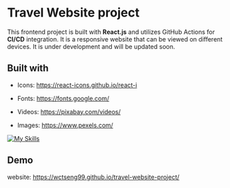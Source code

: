 # Travel Website project

This frontend project is built with **React.js** and utilizes GitHub Actions for **CI/CD** integration.
It is a responsive website that can be viewed on different devices.
It is under development and will be updated soon.


## Built with

- Icons: https://react-icons.github.io/react-i

- Fonts: https://fonts.google.com/

- Videos: https://pixabay.com/videos/

- Images: https://www.pexels.com/  

[![My Skills](https://skillicons.dev/icons?i=js,html,css,react,vite,github,githubactions&theme=light)](https://skillicons.dev)

## Demo
website: https://wctseng99.github.io/travel-website-project/
